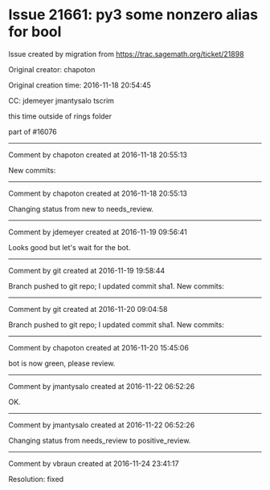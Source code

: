 # Issue 21661: py3 some __nonzero__ alias for __bool__

Issue created by migration from https://trac.sagemath.org/ticket/21898

Original creator: chapoton

Original creation time: 2016-11-18 20:54:45

CC:  jdemeyer jmantysalo tscrim

this time outside of rings folder

part of #16076


---

Comment by chapoton created at 2016-11-18 20:55:13

New commits:


---

Comment by chapoton created at 2016-11-18 20:55:13

Changing status from new to needs_review.


---

Comment by jdemeyer created at 2016-11-19 09:56:41

Looks good but let's wait for the bot.


---

Comment by git created at 2016-11-19 19:58:44

Branch pushed to git repo; I updated commit sha1. New commits:


---

Comment by git created at 2016-11-20 09:04:58

Branch pushed to git repo; I updated commit sha1. New commits:


---

Comment by chapoton created at 2016-11-20 15:45:06

bot is now green, please review.


---

Comment by jmantysalo created at 2016-11-22 06:52:26

OK.


---

Comment by jmantysalo created at 2016-11-22 06:52:26

Changing status from needs_review to positive_review.


---

Comment by vbraun created at 2016-11-24 23:41:17

Resolution: fixed
